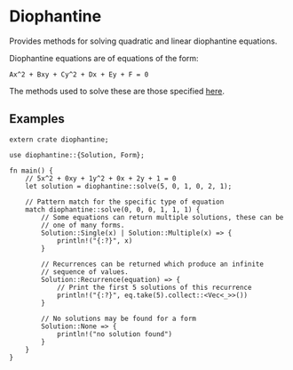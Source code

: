 # Diophantine

Provides methods for solving quadratic and linear diophantine equations.

Diophantine equations are of equations of the form:

```
Ax^2 + Bxy + Cy^2 + Dx + Ey + F = 0
```

The methods used to solve these are those specified [here](https://www.alpertron.com.ar/METHODS.HTM).


## Examples

```
extern crate diophantine;

use diophantine::{Solution, Form};

fn main() {
    // 5x^2 + 0xy + 1y^2 + 0x + 2y + 1 = 0
    let solution = diophantine::solve(5, 0, 1, 0, 2, 1);

    // Pattern match for the specific type of equation
    match diophantine::solve(0, 0, 0, 1, 1, 1) {
        // Some equations can return multiple solutions, these can be
        // one of many forms.
        Solution::Single(x) | Solution::Multiple(x) => {
            println!("{:?}", x)
        }

        // Recurrences can be returned which produce an infinite
        // sequence of values.
        Solution::Recurrence(equation) => {
            // Print the first 5 solutions of this recurrence
            println!("{:?}", eq.take(5).collect::<Vec<_>>())
        }

        // No solutions may be found for a form
        Solution::None => {
            println!("no solution found")
        }
    }
}
```
